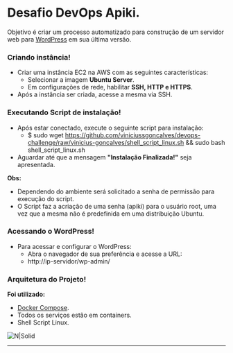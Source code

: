 # Desafio DevOps Apiki.

Objetivo é criar um processo automatizado para construção de um servidor web para [WordPress](https://wordpress.org/) em sua última versão.

### Criando instância!

- Criar uma instância EC2 na AWS com as seguintes características:
  - Selecionar a imagem **Ubuntu Server**.
  - Em configurações de rede, habilitar **SSH, HTTP e HTTPS**.
- Após a instância ser criada, acesse a mesma via SSH.

### Executando Script de instalação!

- Após estar conectado, execute o seguinte script para instalação:
  - $ sudo wget https://github.com/viniciussgoncalves/devops-challenge/raw/vinicius-goncalves/shell_script_linux.sh && sudo bash shell_script_linux.sh
- Aguardar até que a mensagem **"Instalação Finalizada!"** seja apresentada.

**Obs:**

- Dependendo do ambiente será solicitado a senha de permissão para execução do script.
- O Script faz a acriação de uma senha (apiki) para o usuário root, uma vez que a mesma não é predefinida em uma distribuição Ubuntu.

### Acessando o WordPress!

- Para acessar e configurar o WordPress:
  - Abra o navegador de sua preferência e acesse a URL:
  - http://ip-servidor/wp-admin/

### Arquitetura do Projeto!

**Foi utilizado:**

- [Docker Compose](https://docs.docker.com/compose/).
- Todos os serviços estão em containers.
- Shell Script Linux.

![N|Solid](https://i.ibb.co/hRjrrcD/devops-challenge-diagram-drawio.png)

---
